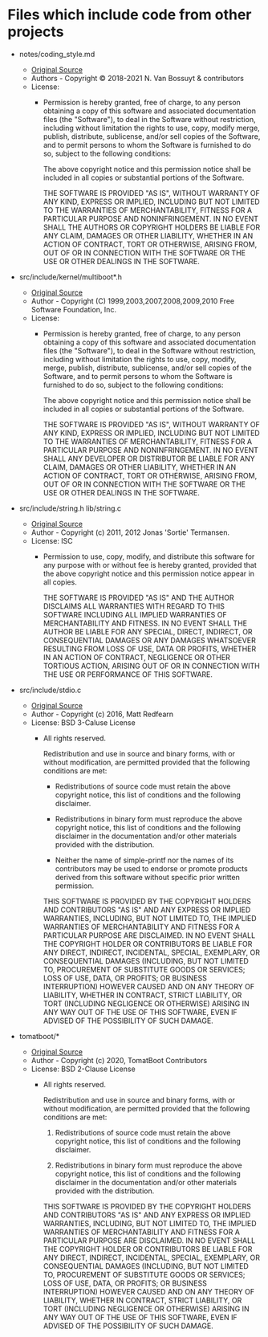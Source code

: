 # Files which include code from other projects

* notes/coding_style.md
    * [Original Source](https://github.com/skiftOS/skift/blob/main/manual/00-meta/coding_style.md)
    * Authors - Copyright © 2018-2021 N. Van Bossuyt & contributors
    * License:
		*	Permission is hereby granted, free of charge, to any person obtaining a copy of this software and associated documentation files (the "Software"), to deal in the Software without restriction, including without limitation the rights to use, copy, modify 	 merge, publish, distribute, sublicense, and/or sell copies of the Software, and to permit persons to whom the Software is furnished to do so, subject to the following conditions:

			The above copyright notice and this permission notice shall be included in all copies or substantial portions of the Software.

			THE SOFTWARE IS PROVIDED "AS IS", WITHOUT WARRANTY OF ANY KIND, EXPRESS OR IMPLIED, INCLUDING BUT NOT LIMITED TO THE WARRANTIES OF MERCHANTABILITY, FITNESS FOR A PARTICULAR PURPOSE AND NONINFRINGEMENT. IN NO EVENT SHALL THE AUTHORS OR COPYRIGHT HOLDERS BE LIABLE FOR ANY CLAIM, DAMAGES OR OTHER LIABILITY, WHETHER IN AN ACTION OF CONTRACT, TORT OR OTHERWISE, ARISING FROM, OUT OF OR IN CONNECTION WITH THE SOFTWARE OR THE USE OR OTHER DEALINGS IN THE SOFTWARE.

* src/include/kernel/multiboot*.h
    * [Original Source](https://www.gnu.org/software/grub/manual/multiboot2/multiboot2.html)
    * Author - Copyright (C) 1999,2003,2007,2008,2009,2010 Free Software Foundation, Inc.
    * License:
		*  	Permission is hereby granted, free of charge, to any person obtaining a copy
			of this software and associated documentation files (the "Software"), to
			deal in the Software without restriction, including without limitation the
			rights to use, copy, modify, merge, publish, distribute, sublicense, and/or
			sell copies of the Software, and to permit persons to whom the Software is
			furnished to do so, subject to the following conditions:

			The above copyright notice and this permission notice shall be included in
			all copies or substantial portions of the Software.

			THE SOFTWARE IS PROVIDED "AS IS", WITHOUT WARRANTY OF ANY KIND, EXPRESS OR
			IMPLIED, INCLUDING BUT NOT LIMITED TO THE WARRANTIES OF MERCHANTABILITY,
			FITNESS FOR A PARTICULAR PURPOSE AND NONINFRINGEMENT. IN NO EVENT SHALL ANY
			DEVELOPER OR DISTRIBUTOR BE LIABLE FOR ANY CLAIM, DAMAGES OR OTHER LIABILITY,
			WHETHER IN AN ACTION OF CONTRACT, TORT OR OTHERWISE, ARISING FROM, OUT OF OR
			IN CONNECTION WITH THE SOFTWARE OR THE USE OR OTHER DEALINGS IN THE SOFTWARE.

* src/include/string.h lib/string.c
    * [Original Source](https://gitlab.com/sortix/sortix)
    * Author - Copyright (c) 2011, 2012 Jonas 'Sortie' Termansen.
    * License: ISC
        *   Permission to use, copy, modify, and distribute this software for any
            purpose with or without fee is hereby granted, provided that the above
            copyright notice and this permission notice appear in all copies.

            THE SOFTWARE IS PROVIDED "AS IS" AND THE AUTHOR DISCLAIMS ALL WARRANTIES
            WITH REGARD TO THIS SOFTWARE INCLUDING ALL IMPLIED WARRANTIES OF
            MERCHANTABILITY AND FITNESS. IN NO EVENT SHALL THE AUTHOR BE LIABLE FOR
            ANY SPECIAL, DIRECT, INDIRECT, OR CONSEQUENTIAL DAMAGES OR ANY DAMAGES
            WHATSOEVER RESULTING FROM LOSS OF USE, DATA OR PROFITS, WHETHER IN AN
            ACTION OF CONTRACT, NEGLIGENCE OR OTHER TORTIOUS ACTION, ARISING OUT OF
            OR IN CONNECTION WITH THE USE OR PERFORMANCE OF THIS SOFTWARE.

* src/include/stdio.c
	* [Original Source](https://github.com/mpredfearn/simple-printf)
	* Author - Copyright (c) 2016, Matt Redfearn
	* License: BSD 3-Caluse License
		*	All rights reserved.

			Redistribution and use in source and binary forms, with or without
			modification, are permitted provided that the following conditions are met:

			* Redistributions of source code must retain the above copyright notice, this
			list of conditions and the following disclaimer.

			* Redistributions in binary form must reproduce the above copyright notice,
			this list of conditions and the following disclaimer in the documentation
			and/or other materials provided with the distribution.

			* Neither the name of simple-printf nor the names of its
			contributors may be used to endorse or promote products derived from
			this software without specific prior written permission.

			THIS SOFTWARE IS PROVIDED BY THE COPYRIGHT HOLDERS AND CONTRIBUTORS "AS IS"
			AND ANY EXPRESS OR IMPLIED WARRANTIES, INCLUDING, BUT NOT LIMITED TO, THE
			IMPLIED WARRANTIES OF MERCHANTABILITY AND FITNESS FOR A PARTICULAR PURPOSE ARE
			DISCLAIMED. IN NO EVENT SHALL THE COPYRIGHT HOLDER OR CONTRIBUTORS BE LIABLE
			FOR ANY DIRECT, INDIRECT, INCIDENTAL, SPECIAL, EXEMPLARY, OR CONSEQUENTIAL
			DAMAGES (INCLUDING, BUT NOT LIMITED TO, PROCUREMENT OF SUBSTITUTE GOODS OR
			SERVICES; LOSS OF USE, DATA, OR PROFITS; OR BUSINESS INTERRUPTION) HOWEVER
			CAUSED AND ON ANY THEORY OF LIABILITY, WHETHER IN CONTRACT, STRICT LIABILITY,
			OR TORT (INCLUDING NEGLIGENCE OR OTHERWISE) ARISING IN ANY WAY OUT OF THE USE
			OF THIS SOFTWARE, EVEN IF ADVISED OF THE POSSIBILITY OF SUCH DAMAGE.

* tomatboot/*
	* [Original Source](https://github.com/TomatOrg/TomatBoot)
	* Author - Copyright (c) 2020, TomatBoot Contributors
	* License: BSD 2-Clause License
		*  	All rights reserved.

			Redistribution and use in source and binary forms, with or without
			modification, are permitted provided that the following conditions are met:

			1. Redistributions of source code must retain the above copyright notice, this
			list of conditions and the following disclaimer.

			2. Redistributions in binary form must reproduce the above copyright notice,
			this list of conditions and the following disclaimer in the documentation
			and/or other materials provided with the distribution.

			THIS SOFTWARE IS PROVIDED BY THE COPYRIGHT HOLDERS AND CONTRIBUTORS "AS IS"
			AND ANY EXPRESS OR IMPLIED WARRANTIES, INCLUDING, BUT NOT LIMITED TO, THE
			IMPLIED WARRANTIES OF MERCHANTABILITY AND FITNESS FOR A PARTICULAR PURPOSE ARE
			DISCLAIMED. IN NO EVENT SHALL THE COPYRIGHT HOLDER OR CONTRIBUTORS BE LIABLE
			FOR ANY DIRECT, INDIRECT, INCIDENTAL, SPECIAL, EXEMPLARY, OR CONSEQUENTIAL
			DAMAGES (INCLUDING, BUT NOT LIMITED TO, PROCUREMENT OF SUBSTITUTE GOODS OR
			SERVICES; LOSS OF USE, DATA, OR PROFITS; OR BUSINESS INTERRUPTION) HOWEVER
			CAUSED AND ON ANY THEORY OF LIABILITY, WHETHER IN CONTRACT, STRICT LIABILITY,
			OR TORT (INCLUDING NEGLIGENCE OR OTHERWISE) ARISING IN ANY WAY OUT OF THE USE
			OF THIS SOFTWARE, EVEN IF ADVISED OF THE POSSIBILITY OF SUCH DAMAGE.